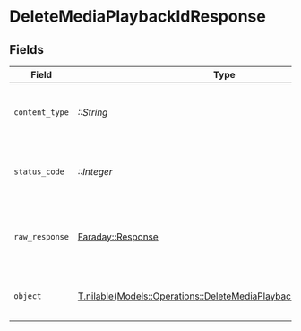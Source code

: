 # DeleteMediaPlaybackIdResponse


## Fields

| Field                                                                                                                            | Type                                                                                                                             | Required                                                                                                                         | Description                                                                                                                      | Example                                                                                                                          |
| -------------------------------------------------------------------------------------------------------------------------------- | -------------------------------------------------------------------------------------------------------------------------------- | -------------------------------------------------------------------------------------------------------------------------------- | -------------------------------------------------------------------------------------------------------------------------------- | -------------------------------------------------------------------------------------------------------------------------------- |
| `content_type`                                                                                                                   | *::String*                                                                                                                       | :heavy_check_mark:                                                                                                               | HTTP response content type for this operation                                                                                    |                                                                                                                                  |
| `status_code`                                                                                                                    | *::Integer*                                                                                                                      | :heavy_check_mark:                                                                                                               | HTTP response status code for this operation                                                                                     |                                                                                                                                  |
| `raw_response`                                                                                                                   | [Faraday::Response](https://www.rubydoc.info/gems/faraday/Faraday/Response)                                                      | :heavy_check_mark:                                                                                                               | Raw HTTP response; suitable for custom response parsing                                                                          |                                                                                                                                  |
| `object`                                                                                                                         | [T.nilable(Models::Operations::DeleteMediaPlaybackIdResponseBody)](../../models/operations/deletemediaplaybackidresponsebody.md) | :heavy_minus_sign:                                                                                                               | Deleted a Playback Id successfully                                                                                               | {<br/>"success": true<br/>}                                                                                                      |